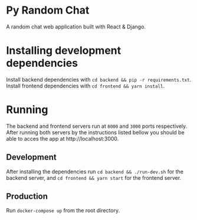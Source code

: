 # Py Random Chat
A random chat web application built with React & Django.

# Installing development dependencies
Install backend dependencies with `cd backend && pip -r requirements.txt`. Install frontend dependencies with `cd frontend && yarn install`.

# Running
The backend and frontend servers run at `8000` and `3000` ports respectively. After running both servers by the instructions listed
bellow you should be able to acces the app at http://localhost:3000.

## Development
After installing the dependencies run `cd backend && ./run-dev.sh` for the backend server, and ` cd frontend && yarn start ` for the frontend server.

## Production
Run `docker-compose up` from the root directory.
